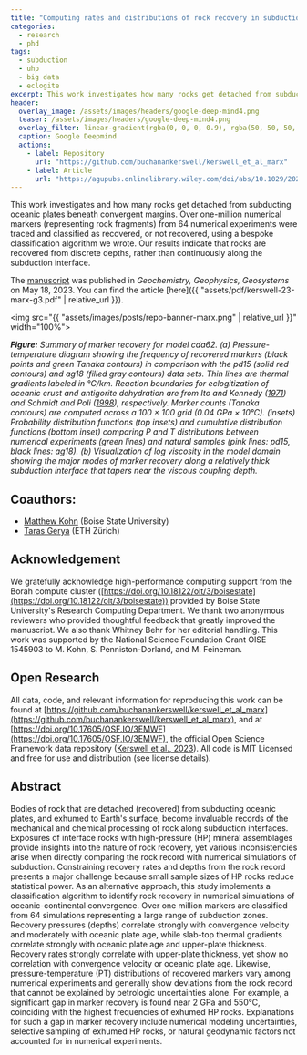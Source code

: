 ```yaml
---
title: "Computing rates and distributions of rock recovery in subduction zones"
categories:
  - research
  - phd
tags:
  - subduction
  - uhp
  - big data
  - eclogite
excerpt: This work investigates how many rocks get detached from subducting oceanic plates beneath convergent margins.
header:
  overlay_image: /assets/images/headers/google-deep-mind4.png
  teaser: /assets/images/headers/google-deep-mind4.png
  overlay_filter: linear-gradient(rgba(0, 0, 0, 0.9), rgba(50, 50, 50, 0.5))
  caption: Google Deepmind
  actions:
    - label: Repository
      url: "https://github.com/buchanankerswell/kerswell_et_al_marx"
    - label: Article
      url: "https://agupubs.onlinelibrary.wiley.com/doi/abs/10.1029/2022GC010834"
---
```


This work investigates and how many rocks get detached from subducting oceanic plates beneath convergent margins. Over one-million numerical markers (representing rock fragments) from 64 numerical experiments were traced and classified as recovered, or not recovered, using a bespoke classification algorithm we wrote. Our results indicate that rocks are recovered from discrete depths, rather than continuously along the subduction interface.

The [manuscript](https://agupubs.onlinelibrary.wiley.com/doi/abs/10.1029/2022GC010834) was published in *Geochemistry, Geophysics, Geosystems* on May 18, 2023. You can find the article [here]({{ "assets/pdf/kerswell-23-marx-g3.pdf" | relative_url }}).

<img src="{{ "assets/images/posts/repo-banner-marx.png" | relative_url }}" width="100%">

***Figure:*** *Summary of marker recovery for model cda62. (a) Pressure-temperature diagram showing the frequency of recovered markers (black points and green Tanaka contours) in comparison with the pd15 (solid red contours) and ag18 (filled gray contours) data sets. Thin lines are thermal gradients labeled in °C/km. Reaction boundaries for eclogitization of oceanic crust and antigorite dehydration are from Ito and Kennedy ([1971](https://agupubs.onlinelibrary.wiley.com/action/getFTRLinkout?url=http%3A%2F%2Fscholar.google.com%2Fscholar_lookup%3Fhl%3Den%26volume%3D14%26publication_year%3D1971%26pages%3D303-314%26journal%3DThe%2BStructure%2Band%2BPhysical%2BProperties%2Bof%2Bthe%2BEarth%25E2%2580%2599s%2BCrust%26issue%3D%2500null%2500%26issn%3D%2500null%2500%26author%3DK.%2BIto%26author%3DG.%2BKennedy%26title%3DAn%2Bexperimental%2Bstudy%2Bof%2Bthe%2Bbasalt%25E2%2580%2590garnet%2Bgranulite%25E2%2580%2590eclogite%2Btransition%26pmid%3D%2500empty%2500%26doi%3D%2500null%2500&doi=10.1029%2F2022GC010834&linkType=gs&linkLocation=Reference&linkSource=FULL_TEXT)) and Schmidt and Poli ([1998](https://doi.org/10.1016/s0012-821x(98)00142-3)), respectively. Marker counts (Tanaka contours) are computed across a 100 × 100 grid (0.04 GPa × 10°C). (insets) Probability distribution functions (top insets) and cumulative distribution functions (bottom inset) comparing P and T distributions between numerical experiments (green lines) and natural samples (pink lines: pd15, black lines: ag18). (b) Visualization of log viscosity in the model domain showing the major modes of marker recovery along a relatively thick subduction interface that tapers near the viscous coupling depth.*

## Coauthors:
 - [Matthew Kohn](https://scholar.google.com/citations?user=xSyB1KQAAAAJ&hl=en) (Boise State University)
 - [Taras Gerya](https://scholar.google.com/citations?user=ek1H-_QAAAAJ&hl=en&oi=ao) (ETH Zürich)

## Acknowledgement
We gratefully acknowledge high-performance computing support from the Borah compute cluster ([https://doi.org/10.18122/oit/3/boisestate](https://doi.org/10.18122/oit/3/boisestate)) provided by Boise State University's Research Computing Department. We thank two anonymous reviewers who provided thoughtful feedback that greatly improved the manuscript. We also thank Whitney Behr for her editorial handling. This work was supported by the National Science Foundation Grant OISE 1545903 to M. Kohn, S. Penniston-Dorland, and M. Feineman.

## Open Research
All data, code, and relevant information for reproducing this work can be found at [https://github.com/buchanankerswell/kerswell_et_al_marx](https://github.com/buchanankerswell/kerswell_et_al_marx), and at [https://doi.org/10.17605/OSF.IO/3EMWF](https://doi.org/10.17605/OSF.IO/3EMWF), the official Open Science Framework data repository ([Kerswell et al., 2023](https://doi.org/10.17605/OSF.IO/3EMWF)). All code is MIT Licensed and free for use and distribution (see license details).

## Abstract
Bodies of rock that are detached (recovered) from subducting oceanic plates, and exhumed to Earth's surface, become invaluable records of the mechanical and chemical processing of rock along subduction interfaces. Exposures of interface rocks with high-pressure (HP) mineral assemblages provide insights into the nature of rock recovery, yet various inconsistencies arise when directly comparing the rock record with numerical simulations of subduction. Constraining recovery rates and depths from the rock record presents a major challenge because small sample sizes of HP rocks reduce statistical power. As an alternative approach, this study implements a classification algorithm to identify rock recovery in numerical simulations of oceanic-continental convergence. Over one million markers are classified from 64 simulations representing a large range of subduction zones. Recovery pressures (depths) correlate strongly with convergence velocity and moderately with oceanic plate age, while slab-top thermal gradients correlate strongly with oceanic plate age and upper-plate thickness. Recovery rates strongly correlate with upper-plate thickness, yet show no correlation with convergence velocity or oceanic plate age. Likewise, pressure-temperature (PT) distributions of recovered markers vary among numerical experiments and generally show deviations from the rock record that cannot be explained by petrologic uncertainties alone. For example, a significant gap in marker recovery is found near 2 GPa and 550°C, coinciding with the highest frequencies of exhumed HP rocks. Explanations for such a gap in marker recovery include numerical modeling uncertainties, selective sampling of exhumed HP rocks, or natural geodynamic factors not accounted for in numerical experiments.
